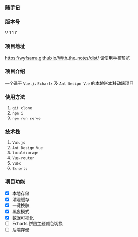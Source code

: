 ### 随手记

### 版本号

V 1.1.0

### 项目地址

https://wyfsama.github.io/With_the_notes/dist/ 请使用手机预览

### 项目介绍

一个基于 `Vue.js` `Echarts` 及 `Ant Design Vue` 的本地账本移动端项目

### 使用方法

1. `git clone`
2. `npm i`
3. `npm run serve`

### 技术栈

1. `Vue.js`
2. `Ant Design Vue`
3. `localStorage`
4. `Vue-router`
5. `Vuex`
6. `Echarts`

### 项目功能

- [x] 本地存储
- [x] 清理缓存
- [x] 一键换肤
- [x] 黑夜模式
- [x] 数据可视化
- [ ] Echarts 饼图主题颜色切换
- [ ] 后端存储
